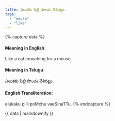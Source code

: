```yaml
---
title: ఎలుకకు పిల్లి పొంచు వేశినట్టు.
tags:
  - "mouse"
  - "like"
---
```


{% capture data %}
#### Meaning in English:
Like a cat crouching for a mouse.

#### Meaning in Telugu:
ఎలుకకు పిల్లి పొంచు వేశినట్టు.

#### English Transliteration:
elukaku pilli poMchu vaeSinaTTu.
{% endcapture %}

{{ data | markdownify }}

